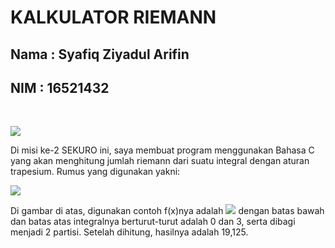 # KALKULATOR RIEMANN

## Nama : Syafiq Ziyadul Arifin
## NIM  : 16521432
<p>&nbsp;</p>

![](https://raw.githubusercontent.com/Safiqq/Misi-2-Programming--SEKURO-2022/main/16521432_Syafiq%20Ziyadul%20Arifin/riemann.png)

Di misi ke-2 SEKURO ini, saya membuat program menggunakan Bahasa C yang akan menghitung jumlah riemann dari suatu integral dengan aturan trapesium. Rumus yang digunakan yakni:

![](https://latex.codecogs.com/svg.image?\int_{a}^{b}f(x)dx&space;\approx&space;\frac{\Delta&space;x}{2}(f(a)&plus;2f(a&plus;\Delta&space;x)&plus;2f(a&plus;2\Delta&space;x)&plus;...&plus;f(b)))

Di gambar di atas, digunakan contoh f(x)nya adalah ![](https://latex.codecogs.com/svg.image?x^{2}&plus;2x) dengan batas bawah dan batas atas integralnya berturut-turut adalah 0 dan 3, serta dibagi menjadi 2 partisi. Setelah dihitung, hasilnya adalah 19,125.
